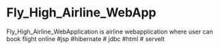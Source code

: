 # Fly_High_Airline_WebApp
Fly_High_Airline_WebApplication is airline webapplication  where user can book flight online #jsp #hibernate # jdbc #html # servelt
